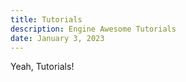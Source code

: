 ```yaml
---
title: Tutorials
description: Engine Awesome Tutorials
date: January 3, 2023
---
```


Yeah, Tutorials!